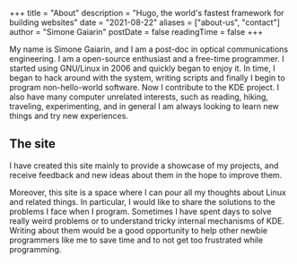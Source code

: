+++
title = "About"
description = "Hugo, the world's fastest framework for building websites"
date = "2021-08-22"
aliases = ["about-us",  "contact"]
author = "Simone Gaiarin"
postDate = false
readingTime = false
+++

My name is Simone Gaiarin, and I am a post-doc in optical communications engineering. I am a open-source enthusiast and a free-time programmer. I started using GNU/Linux in 2006 and quickly began to enjoy it. In time, I began to hack around with the system, writing scripts and finally I begin to program non-hello-world software. Now I contribute to the KDE project. I also have many computer unrelated interests, such as reading, hiking, traveling, experimenting, and in general I am always looking to learn new things and try new experiences.

## The site

I have created this site mainly to provide a showcase of my projects, and receive feedback and new ideas about them in the hope to improve them.

Moreover, this site is a space where I can pour all my thoughts about Linux and related things. In particular, I would like to share the solutions to the problems I face when I program. Sometimes I have spent days to solve really weird problems or to understand tricky internal mechanisms of KDE. Writing about them would be a good opportunity to help other newbie programmers like me to save time and to not get too frustrated while programming.
